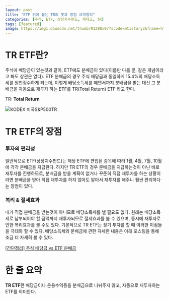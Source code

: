 ```yaml
---
layout: post
title: "ETF 뒤에 붙는 TR의 뜻과 장점 요약정리"
categories: [주식, ETF, 상장지수펀드, 재테크, TR]
tags: [featured]
image: https://img1.daumcdn.net/thumb/R1280x0/?scode=mtistory2&fname=https%3A%2F%2Fblog.kakaocdn.net%2Fdn%2FdmAvg4%2FbtrgJXzOwlA%2FOzxkEBss1bni23tB4Yp87K%2Fimg.jpg
---
```


# TR ETF란?

주식에 배당금이 있는것과 같이, ETF에도 분배금이 있다(이름만 다를 뿐, 같은 개념이라고 봐도 상관은 없다). ETF 분배금의 경우 주식 배당금과 동일하게 15.4%의 배당소득세를 원천징수하게 되는데, 이렇게 배당소득세를 떼면서까지 분배금을 받는 대신 그 분배금을 자동으로 재투자 하는 ETF를 TR(Total Return) ETF 라고 한다.

TR: **Total Return**

![KODEX 미국S&P500TR](https://img1.daumcdn.net/thumb/R1280x0/?scode=mtistory2&fname=https%3A%2F%2Fblog.kakaocdn.net%2Fdn%2FdmAvg4%2FbtrgJXzOwlA%2FOzxkEBss1bni23tB4Yp87K%2Fimg.jpg)

# TR ETF의 장점

### 투자의 편리성

일반적으로 ETF(상장지수펀드)는 해당 ETF에 편입된 종목에 따라 1월, 4월, 7월, 10월에 각각 분배금을 지급한다. 하지만 TR ETF의 경우 분배금을 지급하는것이 아닌 바로 재투자를 진행하므로, 분배금을 받을 계획이 없거나 꾸준히 직접 재투자를 하는 상황이라면 분배금을 받아 직접 재투자를 하지 않아도 알아서 재투자를 해주니 훨씬 편리하다는 장점이 있다.

### 복리 & 절세효과

내가 직접 분배금을 받는것이 아니므로 배당소득세를 낼 필요도 없다. 원래는 배당소득세로 납부되어야 할 금액까지 재투자되므로 절세효과를 볼 수 있으며, 동시에 재투자로 인한 복리효과를 볼 수도 있다. 기본적으로 TR ETF는 장기 투자를 할 때 이러한 이점들을 극대화 할 수 있다. 배당소득세와 분배금에 관한 자세한 내용은 아래 포스팅을 통해 조금 더 자세히 볼 수 있다.

<a href="/%EC%A3%BC%EC%8B%9D-%EB%B0%B0%EB%8B%B9%EA%B8%88%EA%B3%BC-ETF-%EB%B6%84%EB%B0%B0%EA%B8%88%EC%9D%98-%EC%B0%A8%EC%9D%B4/" class="markdown-link">[간단정리] 주식 배당금 vs ETF 분배금</a>

# 한 줄 요약

**TR ETF**란 배당금이나 운용수익등을 분배금으로 나눠주지 않고, 자동으로 재투자하는 ETF를 의미한다.
